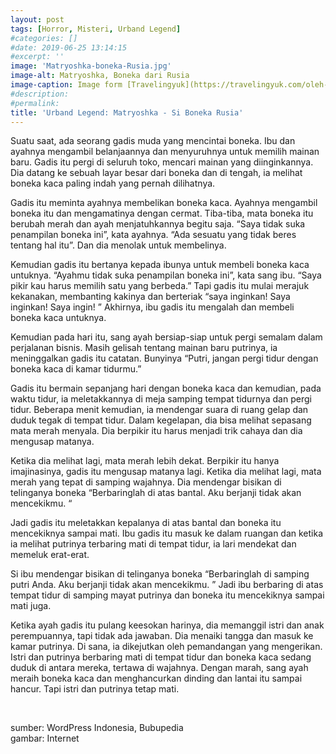 ```yaml
---
layout: post
tags: [Horror, Misteri, Urband Legend]
#categories: []
#date: 2019-06-25 13:14:15
#excerpt: ''
image: 'Matryoshka-boneka-Rusia.jpg'
image-alt: Matryoshka, Boneka dari Rusia
image-caption: Image form [Travelingyuk](https://travelingyuk.com/oleh-oleh-khas-rusia/310301/)
#description:
#permalink:
title: 'Urband Legend: Matryoshka - Si Boneka Rusia'
---
```





Suatu saat, ada seorang gadis muda yang mencintai boneka. Ibu dan ayahnya mengambil belanjaannya dan menyuruhnya untuk memilih mainan baru. Gadis itu pergi di seluruh toko, mencari mainan yang diinginkannya. Dia datang ke sebuah layar besar dari boneka dan di tengah, ia melihat boneka kaca paling indah yang pernah dilihatnya.

Gadis itu meminta ayahnya membelikan boneka kaca. Ayahnya mengambil boneka itu dan mengamatinya dengan cermat. Tiba-tiba, mata boneka itu berubah merah dan ayah menjatuhkannya begitu saja. “Saya tidak suka penampilan boneka ini”, kata ayahnya. “Ada sesuatu yang tidak beres tentang hal itu”. Dan dia menolak untuk membelinya.

Kemudian gadis itu bertanya kepada ibunya untuk membeli boneka kaca untuknya. “Ayahmu tidak suka penampilan boneka ini”, kata sang ibu. “Saya pikir kau harus memilih satu yang berbeda.” Tapi gadis itu mulai merajuk kekanakan, membanting kakinya dan berteriak “saya inginkan! Saya inginkan! Saya ingin! ” Akhirnya, ibu gadis itu mengalah dan membeli boneka kaca untuknya.

Kemudian pada hari itu, sang ayah bersiap-siap untuk pergi semalam dalam perjalanan bisnis. Masih gelisah tentang mainan baru putrinya, ia meninggalkan gadis itu catatan. Bunyinya “Putri, jangan pergi tidur dengan boneka kaca di kamar tidurmu.”

Gadis itu bermain sepanjang hari dengan boneka kaca dan kemudian, pada waktu tidur, ia meletakkannya di meja samping tempat tidurnya dan pergi tidur. Beberapa menit kemudian, ia mendengar suara di ruang gelap dan duduk tegak di tempat tidur. Dalam kegelapan, dia bisa melihat sepasang mata merah menyala. Dia berpikir itu harus menjadi trik cahaya dan dia mengusap matanya.

Ketika dia melihat lagi, mata merah lebih dekat. Berpikir itu hanya imajinasinya, gadis itu mengusap matanya lagi. Ketika dia melihat lagi, mata merah yang tepat di samping wajahnya. Dia mendengar bisikan di telinganya boneka “Berbaringlah di atas bantal. Aku berjanji tidak akan mencekikmu. “

Jadi gadis itu meletakkan kepalanya di atas bantal dan boneka itu mencekiknya sampai mati. Ibu gadis itu masuk ke dalam ruangan dan ketika ia melihat putrinya terbaring mati di tempat tidur, ia lari mendekat dan memeluk erat-erat.

Si ibu mendengar bisikan di telinganya boneka “Berbaringlah di samping putri Anda. Aku berjanji tidak akan mencekikmu. ” Jadi ibu berbaring di atas tempat tidur di samping mayat putrinya dan boneka itu mencekiknya sampai mati juga.

Ketika ayah gadis itu pulang keesokan harinya, dia memanggil istri dan anak perempuannya, tapi tidak ada jawaban. Dia menaiki tangga dan masuk ke kamar putrinya. Di sana, ia dikejutkan oleh pemandangan yang mengerikan. Istri dan putrinya berbaring mati di tempat tidur dan boneka kaca sedang duduk di antara mereka, tertawa di wajahnya. Dengan marah, sang ayah meraih boneka kaca dan menghancurkan dinding dan lantai itu sampai hancur. Tapi istri dan putrinya tetap mati.


<br>

sumber: WordPress Indonesia, Bubupedia <br>
gambar: Internet 

